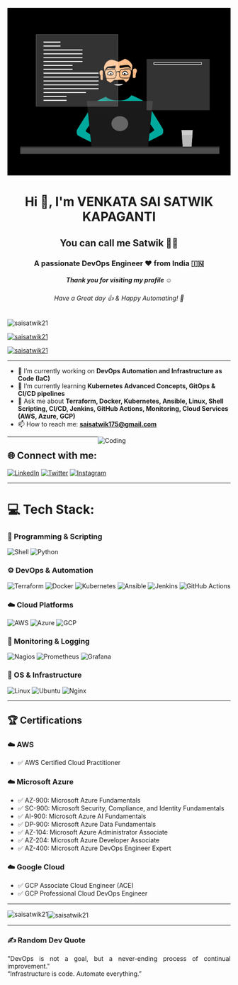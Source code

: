 <p align="center">
  <img src="./thoughtworks-gif_dribbble.gif" alt="Centered Image">
</p>

<h1 align="center">Hi 👋, I'm VENKATA SAI SATWIK KAPAGANTI</h1>
<h2 align="center"> You can call me Satwik 👨‍💻</h2>
<h3 align="center">A passionate DevOps Engineer ❤️ from India 🇮🇳 </h3>
<h5 align="center">Thank you for visiting my profile ☺</h5>
<h6 align="center">Have a Great day 👍 & Happy Automating! 🙂</h6>

<p align="left"> 
  <img src="https://komarev.com/ghpvc/?username=saisatwik21&label=Profile%20views&color=0e75b6&style=flat" alt="saisatwik21" /> 
</p>

<p align="left"> 
  <a href="https://github.com/ryo-ma/github-profile-trophy">
    <img src="https://github-profile-trophy.vercel.app/?username=saisatwik21" alt="saisatwik21" />
  </a> 
</p>

<p align="left"> 
  <a href="https://twitter.com/satwik1221?s=09" target="blank">
    <img src="https://img.shields.io/twitter/follow/satwik1221?style=for-the-badge" alt="saisatwik21" />
  </a> 
</p>

---

- 🔭 I’m currently working on **DevOps Automation and Infrastructure as Code (IaC)**  
- 🌱 I’m currently learning **Kubernetes Advanced Concepts, GitOps & CI/CD pipelines**  
- 💬 Ask me about **Terraform, Docker, Kubernetes, Ansible, Linux, Shell Scripting, CI/CD, Jenkins, GitHub Actions, Monitoring, Cloud Services (AWS, Azure, GCP)**  
- 📫 How to reach me: **saisatwik175@gmail.com**

<img align="right" alt="Coding" width="300" src="https://cdn.dribbble.com/users/1162077/screenshots/3848914/programmer.gif">

---

## 🌐 Connect with me:
[![LinkedIn](https://img.shields.io/badge/LinkedIn-%230077B5.svg?logo=linkedin&logoColor=white)](https://www.linkedin.com/in/sai-satwik) 
[![Twitter](https://img.shields.io/badge/Twitter-%231DA1F2.svg?logo=Twitter&logoColor=white)](https://twitter.com/satwik1221?s) 
[![Instagram](https://img.shields.io/badge/Instagram-%23E4405F.svg?logo=Instagram&logoColor=white)](https://www.instagram.com/saisatwik12/?hl=en)

---

# 💻 Tech Stack:

### 🧰 Programming & Scripting
![Shell](https://img.shields.io/badge/Shell-%23121011.svg?style=for-the-badge&logo=gnu-bash&logoColor=white)
![Python](https://img.shields.io/badge/Python-3670A0?style=for-the-badge&logo=python&logoColor=ffdd54)

### ⚙️ DevOps & Automation
![Terraform](https://img.shields.io/badge/Terraform-%235835CC.svg?style=for-the-badge&logo=terraform&logoColor=white)
![Docker](https://img.shields.io/badge/Docker-%230db7ed.svg?style=for-the-badge&logo=docker&logoColor=white)
![Kubernetes](https://img.shields.io/badge/Kubernetes-%23326ce5.svg?style=for-the-badge&logo=kubernetes&logoColor=white)
![Ansible](https://img.shields.io/badge/Ansible-%231A1918.svg?style=for-the-badge&logo=ansible&logoColor=white)
![Jenkins](https://img.shields.io/badge/Jenkins-%23D24939.svg?style=for-the-badge&logo=jenkins&logoColor=white)
![GitHub Actions](https://img.shields.io/badge/GitHub%20Actions-%232C8EBB.svg?style=for-the-badge&logo=githubactions&logoColor=white)

### ☁️ Cloud Platforms
![AWS](https://img.shields.io/badge/AWS-%23FF9900.svg?style=for-the-badge&logo=amazon-aws&logoColor=white)
![Azure](https://img.shields.io/badge/Azure-%230072C6.svg?style=for-the-badge&logo=microsoftazure&logoColor=white)
![GCP](https://img.shields.io/badge/GCP-%234285F4.svg?style=for-the-badge&logo=google-cloud&logoColor=white)

### 🧩 Monitoring & Logging
![Nagios](https://img.shields.io/badge/Nagios-%230073aa.svg?style=for-the-badge&logo=nagios&logoColor=white)
![Prometheus](https://img.shields.io/badge/Prometheus-%23E6522C.svg?style=for-the-badge&logo=prometheus&logoColor=white)
![Grafana](https://img.shields.io/badge/Grafana-%23F46800.svg?style=for-the-badge&logo=grafana&logoColor=white)

### 💾 OS & Infrastructure
![Linux](https://img.shields.io/badge/Linux-%23FCC624.svg?style=for-the-badge&logo=linux&logoColor=black)
![Ubuntu](https://img.shields.io/badge/Ubuntu-%23E95420.svg?style=for-the-badge&logo=ubuntu&logoColor=white)
![Nginx](https://img.shields.io/badge/Nginx-%23009639.svg?style=for-the-badge&logo=nginx&logoColor=white)

---

## 🏆 Certifications

### ☁️ **AWS**
- ✅ AWS Certified Cloud Practitioner

### ☁️ **Microsoft Azure**
- ✅ AZ-900: Microsoft Azure Fundamentals  
- ✅ SC-900: Microsoft Security, Compliance, and Identity Fundamentals  
- ✅ AI-900: Microsoft Azure AI Fundamentals  
- ✅ DP-900: Microsoft Azure Data Fundamentals  
- ✅ AZ-104: Microsoft Azure Administrator Associate  
- ✅ AZ-204: Microsoft Azure Developer Associate  
- ✅ AZ-400: Microsoft Azure DevOps Engineer Expert

### ☁️ **Google Cloud**
- ✅ GCP Associate Cloud Engineer (ACE)  
- ✅ GCP Professional Cloud DevOps Engineer

---

<p><img align="left" src="https://github-readme-stats.vercel.app/api/top-langs?username=saisatwik21&show_icons=true&locale=en&layout=compact&theme=tokyonight" alt="saisatwik21" /></p>

<p><img align="center" src="https://github-readme-streak-stats.herokuapp.com/?user=saisatwik21&theme=tokyonight" alt="saisatwik21" /></p>

---

### ✍️ Random Dev Quote
<p align="justify">"DevOps is not a goal, but a never-ending process of continual improvement."  
<br>“Infrastructure is code. Automate everything.”</p>
